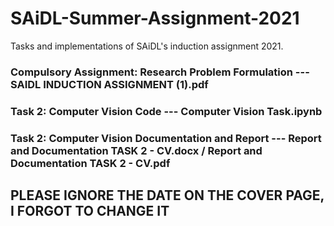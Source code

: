 # SAiDL-Summer-Assignment-2021
Tasks and implementations of SAiDL's induction assignment 2021.

### Compulsory Assignment: Research Problem Formulation --- SAIDL INDUCTION ASSIGNMENT (1).pdf
### Task 2: Computer Vision Code --- Computer Vision Task.ipynb
### Task 2: Computer Vision Documentation and Report --- Report and Documentation TASK 2 - CV.docx / Report and Documentation TASK 2 - CV.pdf

## PLEASE IGNORE THE DATE ON THE COVER PAGE, I FORGOT TO CHANGE IT
